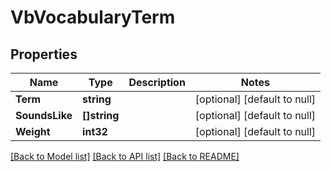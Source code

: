# VbVocabularyTerm

## Properties
Name | Type | Description | Notes
------------ | ------------- | ------------- | -------------
**Term** | **string** |  | [optional] [default to null]
**SoundsLike** | **[]string** |  | [optional] [default to null]
**Weight** | **int32** |  | [optional] [default to null]

[[Back to Model list]](../README.md#documentation-for-models) [[Back to API list]](../README.md#documentation-for-api-endpoints) [[Back to README]](../README.md)


